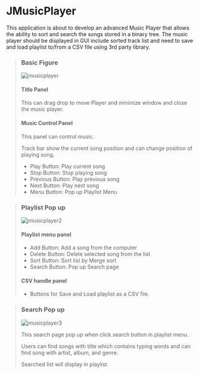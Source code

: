 # JMusicPlayer
This application is about to develop an advanced Music Player that allows the ability to sort and search the songs stored in a binary tree.
The music player should be displayed in GUI include sorted track list and need to save and load playlist to/from a CSV file using 3rd party library.

> ### Basic Figure
> 
> ![jmusicplayer](https://user-images.githubusercontent.com/74840727/124479273-aec8c600-ddd8-11eb-996e-43d0a874daa8.png)
> 
> #### Title Panel
> This can drag drop to move Player and minimize window and close the music player.
>
> #### Music Control Panel
> 
> This panel can control music.
> 
> Track bar show the current song position and can change position of playing song.
> - Play Button: Play current song
> - Stop Button: Stop playing song
> - Previous Button: Play previous song
> - Next Button: Play next song
> - Menu Button: Pop up Playlist Menu


> ### Playlist Pop up
> 
> ![jmusicplayer2](https://user-images.githubusercontent.com/74840727/124479878-46c6af80-ddd9-11eb-8cee-1002ac736d47.png)
> 
> #### Playlist menu panel
> - Add Button: Add a song from the computer
> - Delete Button: Delete selected song from the list
> - Sort Button: Sort list by Merge sort
> - Search Button: Pop up Search page
>
> #### CSV handle panel
> - Buttons for Save and Load playlist as a CSV file.


> ### Search Pop up
> 
> ![jmusicplayer3](https://user-images.githubusercontent.com/74840727/124479924-5219db00-ddd9-11eb-8476-12519ce63c21.png)
> 
> This search page pop up when click search button in playlist menu.
> 
> Users can find songs with title which contains typing words and can find song with artist, album, and genre.
> 
> Searched list will display in playlist.



